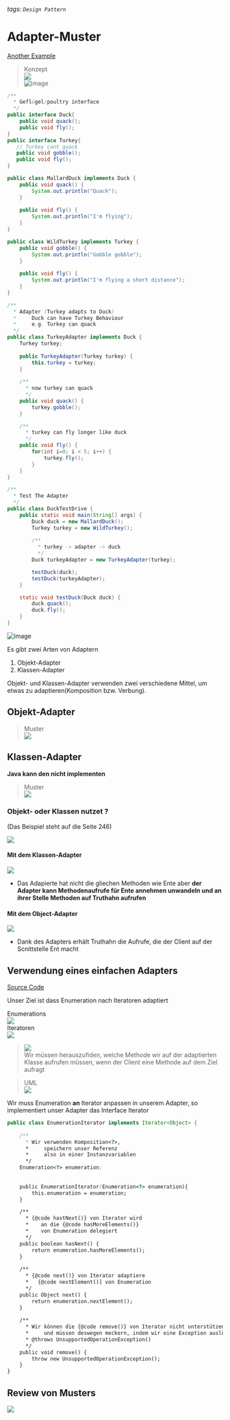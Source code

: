 ###### tags: `Design Pattern`

# Adapter-Muster
[Another Example](https://github.com/iluwatar/java-design-patterns/tree/master/adapter)  

> Konzept  
![](https://i.imgur.com/U8q6gUs.png)  
![image](https://user-images.githubusercontent.com/68631186/126260564-e78ee25e-725c-4cca-b818-c02387c06122.png)  

```java
/**
  * Geflügel/poultry interface
  */
public interface Duck{
    public void quack();
    public void fly();
}
public interface Turkey{
   // Turkey cant quack
   public void gobble();
   public void fly();
}

public class MallardDuck implements Duck {
	public void quack() {
		System.out.println("Quack");
	}
 
	public void fly() {
		System.out.println("I'm flying");
	}
}

public class WildTurkey implements Turkey {
	public void gobble() {
		System.out.println("Gobble gobble");
	}
 
	public void fly() {
		System.out.println("I'm flying a short distance");
	}
}

/**
  * Adapter (Turkey adapts to Duck)
  *     Duck can have Turkey Behaviour
  *     e.g. Turkey can quack 
  */
public class TurkeyAdapter implements Duck {
	Turkey turkey;
 
	public TurkeyAdapter(Turkey turkey) {
		this.turkey = turkey;
	}
    
    /**
      * now turkey can quack
      */
    public void quack() {
        turkey.gobble();
    }

    /**
      * turkey can fly longer like duck
      */
    public void fly() {
        for(int i=0; i < 5; i++) {
            turkey.fly();
        }
    }
}

/**
  * Test The Adapter
  */
public class DuckTestDrive {
	public static void main(String[] args) {
		Duck duck = new MallardDuck();
		Turkey turkey = new WildTurkey();
		
        /**
          * turkey -> adapter -> duck
          */
        Duck turkeyAdapter = new TurkeyAdapter(turkey);

		testDuck(duck);
		testDuck(turkeyAdapter);
	}

	static void testDuck(Duck duck) {
		duck.quack();
		duck.fly();
	}
}
```
![image](https://user-images.githubusercontent.com/68631186/126261010-34f7bfb3-2b8f-4b30-8237-e5429556e40d.png)


Es gibt zwei Arten von Adaptern
1. Objekt-Adapter
2. Klassen-Adapter

Objekt- und Klassen-Adapter verwenden zwei verschiedene Mittel, um etwas zu adaptieren(Komposition bzw. Verbung).  

## Objekt-Adapter

> Muster  
![](https://i.imgur.com/bMEvDzn.png)  
## Klassen-Adapter

**Java kann den nicht implementen**  
> Muster  
![](https://i.imgur.com/tf0toQx.png)

### Objekt- oder Klassen nutzet ?
(Das Beispiel steht auf die Seite 246)  

![](https://i.imgur.com/DkDzLFd.png)  

#### Mit dem Klassen-Adapter
![](https://i.imgur.com/N114x9r.png)  
- Das Adapierte hat nicht die gliechen Methoden wie Ente aber **der Adapter kann Methodenaufrufe für Ente annehmen unwandeln und an ihrer Stelle Methoden auf Truthahn aufrufen**

#### Mit dem Object-Adapter
![](https://i.imgur.com/zoZCVaQ.png)
- Dank des Adapters erhält Truthahn die Aufrufe, die der Client auf der Scnittstelle Ent macht

## Verwendung eines einfachen Adapters

[Source Code](https://github.com/bethrobson/Head-First-Design-Patterns/tree/master/src/headfirst/designpatterns/adapter/iterenum)

Unser Ziel ist dass Enumeration nach Iteratoren adaptiert  

Enumerations  
![](https://i.imgur.com/2yLn0FK.png)  
Iteratoren  
![](https://i.imgur.com/hCoeErm.png)  

>![](https://i.imgur.com/FBaKQR7.png)  
> Wir müssen herauszufiden, welche Methode wir auf der adaptierten Klasse aufrufen müssen, wenn der Client eine Methode auf dem Ziel aufragt  

> UML  
> ![](https://i.imgur.com/Lu5XEbi.png)  

Wir muss Enumeration **an** Iterator anpassen in unserem Adapter, so implementiert unser Adapter das Interface Iterator
```java
public class EnumerationIterator implements Iterator<Object> {
    
    /**
      * Wir verwenden Komposition<?>, 
      *     speichern unser Referenz 
      *     also in einer Instanzvariablen 
      */
    Enumeration<?> enumeration;
    
 
    public EnumerationIterator(Enumeration<?> enumeration){
        this.enumeration = enumeration;
    }

    /**
      * {@code hastNext()} von Iterator wird
      *    an die {@code hasMoreElements()} 
      *    von Enumeration delegiert
      */
    public boolean hasNext() {
        return enumeration.hasMoreElements();
    }
    
    /**
      * {@code next()} von Iterator adaptiere 
      *   {@code nextElement()] von Enumeration
      */
    public Object next() {
        return enumeration.nextElement();
    }
    
    /**
      * Wir können die {@code remove()} von Iterator nicht unterstützen 
      *     und müssen deswegen meckern, indem wir eine Exception auslösen
      * @throws UnsupportedOperationException()
      */
    public void remove() {
        throw new UnsupportedOperationException();
    }
}
```



## Review von Musters

![](https://i.imgur.com/FI9LvjG.png)


